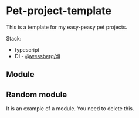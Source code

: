 # Pet-project-template

This is a template for my easy-peasy pet projects.

Stack:

- typescript
- DI - [@wessberg/di](https://github.com/wessberg/di#readme)

## Module

## Random module

It is an example of a module. You need to delete this.
